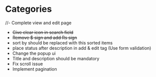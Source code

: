 # Categories

//- Complete view and edit page
- ~~Give clear icon in search field~~
- ~~Remove $ sign and add Rs sign~~
- sort by should be replaced with this sorted items
- place status after description in add & edit tag (Use form validation)
- Change the popup ui
- Title and description should be mandatory
- Fix scroll issue
- Implement pagination 
